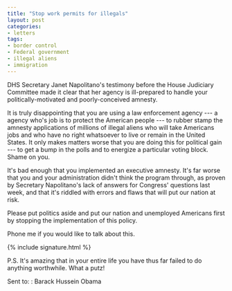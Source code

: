 ```yaml
---
title: "Stop work permits for illegals"
layout: post
categories:
- letters
tags:
- border control
- Federal government
- illegal aliens
- immigration
---
```


DHS Secretary Janet Napolitano's testimony before the House Judiciary Committee made it clear that her agency is ill-prepared to handle your politically-motivated and poorly-conceived amnesty.

It is truly disappointing that you are using a law enforcement agency --- a agency who's job is to protect the American people --- to rubber stamp the amnesty applications of millions of illegal aliens who will take Americans jobs and who have no right whatsoever to live or remain in the United States. It only makes matters worse that you are doing this for political gain --- to get a bump in the polls and to energize a particular voting block. Shame on you.

It's bad enough that you implemented an executive amnesty. It's far worse that you and your administration didn't think the program through, as proven by Secretary Napolitano's lack of answers for Congress' questions last week, and that it's riddled with errors and flaws that will put our nation at risk.

Please put politics aside and put our nation and unemployed Americans first by
stopping the implementation of this policy.

Phone me if you would like to talk about this.

{% include signature.html %}

P.S. It's amazing that in your entire life you have thus far failed to do anything worthwhile. What a putz!

Sent to:
: Barack Hussein Obama
